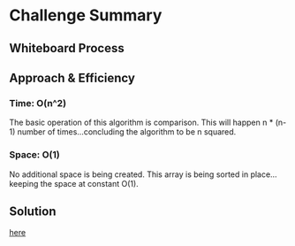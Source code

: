 # Challenge Summary
<!-- Description of the challenge -->

## Whiteboard Process
<!-- Embedded whiteboard image -->

## Approach & Efficiency
### Time: O(n^2)
The basic operation of this algorithm is comparison. This will happen n * (n-1) number of times…concluding the algorithm to be n squared.
### Space: O(1)
No additional space is being created. This array is being sorted in place…keeping the space at constant O(1).

## Solution
[here](python/code_challenges/blog/BLOG.md)